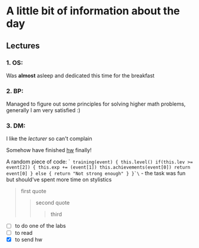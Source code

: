 # A little bit of information about the day
## Lectures
### 1. OS:
Was **almost** asleep and dedicated this time for the breakfast
### 2. BP:
Managed to figure out some principles for solving higher math problems, generally I am very satisfied :)
### 3. DM:
I like the *lecturer* so can't complain

Somehow have finished [hw](https://github.com/sxzhine/homework) finally!

A random piece of code: \``` training(event) {
this.level()
if(this.lev >= event[2]) { this.exp += (event[1])
this.achievements(event[0])
return event[0]
}
else {
return "Not strong enough"
}
}`\`` - the task was fun but should've spent more time on stylistics
>first quote
> > second quote
> >> third

-[ ] to do one of the labs
-[ ] to read
-[x] to send hw